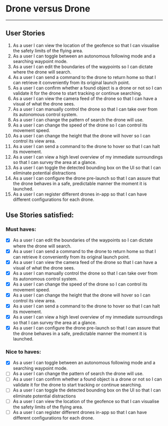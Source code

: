 # Drone versus Drone
---

## User Stories
1. As a user I can view the location of the geofence so that I can visualise the safety limits of the flying area.
2. As a user I can toggle between an autonomous following mode and a searching waypoint mode.
3. As a user I can edit the boundaries of the waypoints so I can dictate where the drone will search.
4. As a user I can send a command to the drone to return home so that I can retrieve it conveniently from its original launch point.
5. As a user I can confirm whether a found object is a drone or not so I can validate it for the drone to start tracking or continue searching.
6. As a user I can view the camera feed of the drone so that I can have a visual of what the drone sees.
7. As a user I can manually control the drone so that I can take over from its autonomous control system.
8. As a user I can change the pattern of search the drone will use.
9. As a user I can change the speed of the drone so I can control its movement speed.
10. As a user I can change the height that the drone will hover so I can control its view area.
11. As a user I can send a command to the drone to hover so that I can halt its movement.
12. As a user I can view a high level overview of my immediate surroundings so that I can survey the area at a glance.
13. As a user I can toggle the detected bounding box on the UI so that I can eliminate potential distractions
14. As a user I can configure the drone pre-launch so that I can assure that the drone behaves in a safe, predictable manner the moment it is launched.
15. As a user I can register different drones in-app so that I can have different configurations for each drone.

## Use Stories satisfied:
### Must haves: 
- [x] As a user I can edit the boundaries of the waypoints so I can dictate where the drone will search.
- [x] As a user I can send a command to the drone to return home so that I can retrieve it conveniently from its original launch point.
- [x] As a user I can view the camera feed of the drone so that I can have a visual of what the drone sees.
- [x] As a user I can manually control the drone so that I can take over from its autonomous control system.
- [x] As a user I can change the speed of the drone so I can control its movement speed.
- [x] As a user I can change the height that the drone will hover so I can control its view area.
- [x] As a user I can send a command to the drone to hover so that I can halt its movement.
- [x] As a user I can view a high level overview of my immediate surroundings so that I can survey the area at a glance.
- [x] As a user I can configure the drone pre-launch so that I can assure that the drone behaves in a safe, predictable manner the moment it is launched.

### Nice to haves:
- [x] As a user I can toggle between an autonomous following mode and a searching waypoint mode.
- [ ] As a user I can change the pattern of search the drone will use.
- [ ] As a user I can confirm whether a found object is a drone or not so I can validate it for the drone to start tracking or continue searching.
- [ ] As a user I can toggle the detected bounding box on the UI so that I can eliminate potential distractions
 - [ ] As a user I can view the location of the geofence so that I can visualise the safety limits of the flying area.
- [ ] As a user I can register different drones in-app so that I can have different configurations for each drone.
